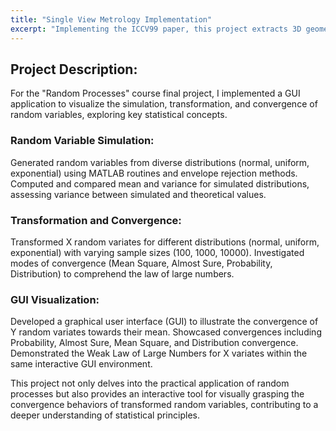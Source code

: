 ```yaml
---
title: "Single View Metrology Implementation"
excerpt: "Implementing the ICCV99 paper, this project extracts 3D geometry from a single perspective image through annotated line analysis, vanishing point computation, projection matrix derivation, and generation of texture maps for immersive 3D model visualization.<br/>"
---
```


## Project Description:
For the "Random Processes" course final project, I implemented a GUI application to visualize the simulation, transformation, and convergence of random variables, exploring key statistical concepts.

### Random Variable Simulation:

Generated random variables from diverse distributions (normal, uniform, exponential) using MATLAB routines and envelope rejection methods.
Computed and compared mean and variance for simulated distributions, assessing variance between simulated and theoretical values.

### Transformation and Convergence:

Transformed X random variates for different distributions (normal, uniform, exponential) with varying sample sizes (100, 1000, 10000).
Investigated modes of convergence (Mean Square, Almost Sure, Probability, Distribution) to comprehend the law of large numbers.

### GUI Visualization:

Developed a graphical user interface (GUI) to illustrate the convergence of Y random variates towards their mean.
Showcased convergences including Probability, Almost Sure, Mean Square, and Distribution convergence.
Demonstrated the Weak Law of Large Numbers for X variates within the same interactive GUI environment.

This project not only delves into the practical application of random processes but also provides an interactive tool for visually grasping the convergence behaviors of transformed random variables, contributing to a deeper understanding of statistical principles.
